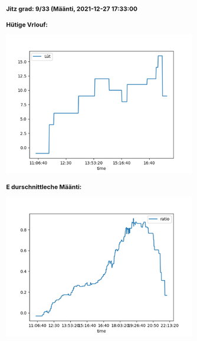 ### Jitz grad: 9/33 (Määnti, 2021-12-27 17:33:00

### Hütige Vrlouf:
![Graph](Today.png)

### E durschnittleche Määnti:
![Graph](Määnti.png)